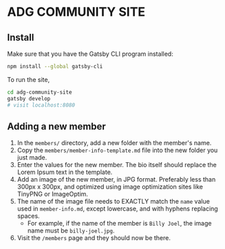 # ADG COMMUNITY SITE

## Install

Make sure that you have the Gatsby CLI program installed:
```sh
npm install --global gatsby-cli
```

To run the site,
```sh
cd adg-community-site
gatsby develop
# visit localhost:8080
```

## Adding a new member

1. In the `members/` directory, add a new folder with the member's name. 
2. Copy the `members/member-info-template.md` file into the new folder you just made.
3. Enter the values for the new member. The bio itself should replace the Lorem Ipsum text in the template.
4. Add an image of the new member, in JPG format. Preferably less than 300px x 300px, and optimized using image optimization sites like TinyPNG or ImageOptim.
5. The name of the image file needs to EXACTLY match the `name` value used in `member-info.md`, except lowercase, and with hyphens replacing spaces. 
    - For example, if the name of the member is `Billy Joel`, the image name must be `billy-joel.jpg`. 
6. Visit the `/members` page and they should now be there. 

